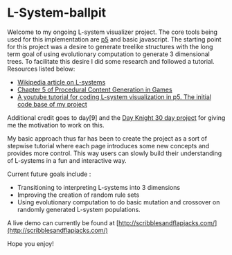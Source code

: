 # L-System-ballpit

Welcome to my ongoing L-system visualizer project. The core tools being used for this implementation
are [p5](https://p5js.org/) and basic javascript. The starting point for this project was a desire
to generate treelike structures with the long term goal of using evolutionary computation to generate
3 dimensional trees. To facilitate this desire I did some research and followed a tutorial. Resources
listed below:

* [Wikipedia article on L-systems](https://en.wikipedia.org/wiki/L-system)
* [Chapter 5 of Procedural Content Generation in Games](http://pcgbook.com/wp-content/uploads/chapter05.pdf)
* [A youtube tutorial for coding L-system visualization in p5. The initial code base of my project](https://www.youtube.com/watch?v=E1B4UoSQMFw)

Additional credit goes to day[9] and the [Day Knight 30 day project](https://dk30.day9.tv/) for giving me the motivation to work on this.

My basic approach thus far has been to create the project as a sort of stepwise tutorial where each page
introduces some new concepts and provides more control. This way users can slowly build their understanding
of L-systems in a fun and interactive way.

Current future goals include :

* Transitioning to interpreting L-systems into 3 dimensions
* Improving the creation of random rule sets
* Using evolutionary computation to do basic mutation and crossover on randomly generated L-system populations.

A live demo can currently be found at [http://scribblesandflapjacks.com/](http://scribblesandflapjacks.com/)

Hope you enjoy!
